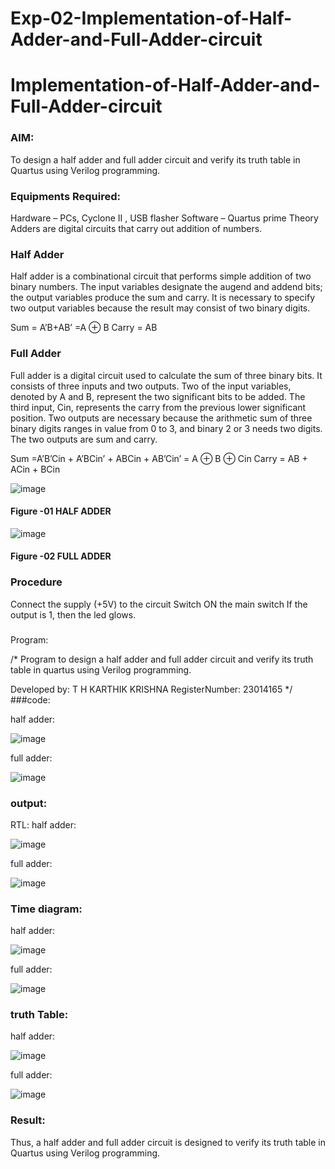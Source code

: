 # Exp-02-Implementation-of-Half-Adder-and-Full-Adder-circuit

# Implementation-of-Half-Adder-and-Full-Adder-circuit
### AIM:
To design a half adder and full adder circuit and verify its truth table in Quartus using Verilog programming.

### Equipments Required:
Hardware – PCs, Cyclone II , USB flasher
Software – Quartus prime
Theory
Adders are digital circuits that carry out addition of numbers.

### Half Adder
Half adder is a combinational circuit that performs simple addition of two binary numbers. The input variables designate the augend and addend bits; the output variables produce the sum and carry. It is necessary to specify two output variables because the result may consist of two binary digits.

Sum = A’B+AB’ =A ⊕ B Carry = AB

### Full Adder
Full adder is a digital circuit used to calculate the sum of three binary bits. It consists of three inputs and two outputs. Two of the input variables, denoted by A and B, represent the two significant bits to be added. The third input, Cin, represents the carry from the previous lower significant position. Two outputs are necessary because the arithmetic sum of three binary digits ranges in value from 0 to 3, and binary 2 or 3 needs two digits. The two outputs are sum and carry.

Sum =A’B’Cin + A’BCin’ + ABCin + AB’Cin’ = A ⊕ B ⊕ Cin Carry = AB + ACin + BCin

 ![image](https://user-images.githubusercontent.com/36288975/163552156-a13e5a56-c638-4110-97d9-8896907c8d25.png)

#### Figure -01 HALF ADDER 


![image](https://user-images.githubusercontent.com/36288975/163552057-b3547877-6d07-45b4-b7e0-bcfebfad9e1d.png)

#### Figure -02 FULL ADDER 

### Procedure

Connect the supply (+5V) to the circuit
Switch ON the main switch
If the output is 1, then the led glows.
### 
Program:

/*
Program to design a half adder and full adder circuit and verify its truth table in quartus using Verilog programming.

Developed by: T H KARTHIK KRISHNA 
RegisterNumber: 23014165 
*/
###code:

half adder:

![image](https://github.com/karthikkrishna16/Exp-02-Implementation-of-Half-Adder-and-Full-Adder-circuit/assets/148514663/a0623810-adec-453c-9c99-6835f0ed6f73)

full adder:

![image](https://github.com/karthikkrishna16/Exp-02-Implementation-of-Half-Adder-and-Full-Adder-circuit/assets/148514663/03f8905e-e046-402d-94dd-46f6af50674d)


### output:
RTL:
half adder:

![image](https://github.com/karthikkrishna16/Exp-02-Implementation-of-Half-Adder-and-Full-Adder-circuit/assets/148514663/2bc641b6-de85-43a2-b270-6b3921975f7d)

full adder:

![image](https://github.com/karthikkrishna16/Exp-02-Implementation-of-Half-Adder-and-Full-Adder-circuit/assets/148514663/3fa45f67-9bb5-4002-9e4f-89b7046b2578)

### Time diagram:

half adder:

![image](https://github.com/karthikkrishna16/Exp-02-Implementation-of-Half-Adder-and-Full-Adder-circuit/assets/148514663/4e8c1f10-d9a6-4354-b731-015c2e580101)

full adder:

![image](https://github.com/karthikkrishna16/Exp-02-Implementation-of-Half-Adder-and-Full-Adder-circuit/assets/148514663/b0995129-cd3a-4e4c-99c0-9848c48e53a2)

### truth Table:

half adder:

![image](https://github.com/karthikkrishna16/Exp-02-Implementation-of-Half-Adder-and-Full-Adder-circuit/assets/148514663/b24fb4a7-a5c9-4eee-8214-0c3c4978297a)

full adder:

![image](https://github.com/karthikkrishna16/Exp-02-Implementation-of-Half-Adder-and-Full-Adder-circuit/assets/148514663/a7215be2-d42f-4662-8b0d-f5ec2fafca71)

### Result:
Thus, a half adder and full adder circuit is designed to verify its truth table in Quartus using
Verilog programming.
